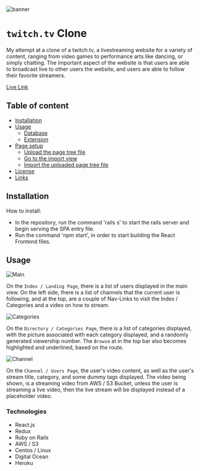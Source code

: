 ![banner](https://user-images.githubusercontent.com/20288304/65359910-ca86bc00-dbb2-11e9-9c09-95218bf37f6b.png)

#  `twitch.tv` Clone

My attempt at a clone of a twitch.tv, a livestreaming website for a variety of content, ranging from video games to performance arts like dancing, or simply chatting. The important aspect of the website is that users are able to broadcast live to other users the website, and users are able to follow their favorite streamers.

[Live Link](https://twitch-copy.herokuapp.com)


## Table of content

- [Installation](#installation)
- [Usage](#usage)
    - [Database](#database)
    - [Extension](#extension)
- [Page setup](#page-setup)
    - [Upload the page tree file](#upload-the-page-tree-file)
    - [Go to the import view](#go-to-the-import-view)
    - [Import the uploaded page tree file](#import-the-uploaded-page-tree-file)
- [License](#license)
- [Links](#links)

## Installation

How to install:

- In the repository, run the command 'rails s' to start the rails server and begin serving the SPA entry file.
- Run the command 'npm start', in order to start building the React Frontend files.

## Usage

![Main](https://user-images.githubusercontent.com/20288304/67603805-c3614980-f72e-11e9-9b25-fe30d9c2ba1a.png)

On the `Index / Landing Page`, there is a list of users displayed in the main view. On the left side, there is a list of channels that the current user is following, and at the top, are a couple of Nav-Links to visit the Index / Categories and a video on how to stream.

![Categories](https://user-images.githubusercontent.com/20288304/67604079-7b8ef200-f72f-11e9-9305-f540eea4df83.png)

On the `Directory / Categories Page`, there is a list of categories displayed, with the picture associated with each category displayed, and a randomly generated viewership number. The `Browse` at in the top bar also becomes highlighted and underlined, based on the route.

![Channel](https://user-images.githubusercontent.com/20288304/67604141-aaa56380-f72f-11e9-8647-362803a05d89.png)

On the `Channel / Users Page`, the user's video content, as well as the user's stream title, category, and some dummy tags displayed. The video being shown, is a streaming video from AWS / S3 Bucket, unless the user is streaming a live video, then the live stream will be displayed instead of a placeholder video.


### Technologies

* React.js
* Redux
* Ruby on Rails
* AWS / S3 
* Centos / Linux
* Digital Ocean
* Heroku

